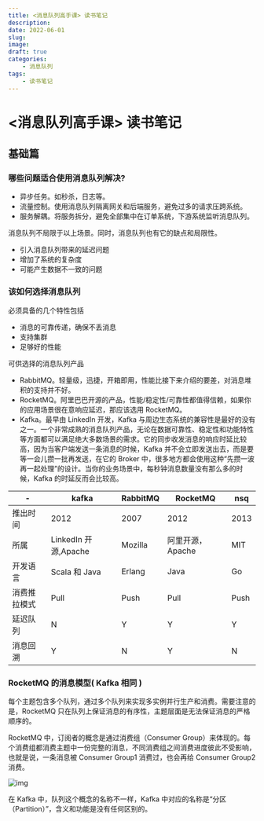 ```yaml
---
title: <消息队列高手课> 读书笔记
description: 
date: 2022-06-01 
slug: 
image: 
draft: true
categories:
    - 消息队列
tags:
    - 读书笔记
---
```




# <消息队列高手课> 读书笔记

## 基础篇

 ### 哪些问题适合使用消息队列解决?

+ 异步任务。如秒杀，日志等。
+ 流量控制。使用消息队列隔离网关和后端服务，避免过多的请求压跨系统。
+ 服务解耦。将服务拆分，避免全部集中在订单系统，下游系统监听消息队列。

消息队列不局限于以上场景。同时，消息队列也有它的缺点和局限性。

+ 引入消息队列带来的延迟问题
+ 增加了系统的复杂度
+ 可能产生数据不一致的问题

### 该如何选择消息队列

必须具备的几个特性包括

+ 消息的可靠传递，确保不丢消息
+ 支持集群
+ 足够好的性能

可供选择的消息队列产品

+ RabbitMQ。轻量级，迅捷，开箱即用，性能比接下来介绍的要差，对消息堆积的支持并不好。
+ RocketMQ。阿里巴巴开源的产品，性能/稳定性/可靠性都值得信赖，如果你的应用场景很在意响应延迟，那应该选用 RocketMQ。
+ Kafka。最早由 LinkedIn 开发，Kafka 与周边生态系统的兼容性是最好的没有之一。一个非常成熟的消息队列产品，无论在数据可靠性、稳定性和功能特性等方面都可以满足绝大多数场景的需求。它的同步收发消息的响应时延比较高，因为当客户端发送一条消息的时候，Kafka 并不会立即发送出去，而是要等一会儿攒一批再发送，在它的 Broker 中，很多地方都会使用这种“先攒一波再一起处理”的设计。当你的业务场景中，每秒钟消息数量没有那么多的时候，Kafka 的时延反而会比较高。

| -            | kafka                | RabbitMQ | RocketMQ         | nsq  |
| ------------ | -------------------- | -------- | ---------------- | ---- |
| 推出时间     | 2012                 | 2007     | 2012             | 2013 |
| 所属         | LinkedIn 开源,Apache | Mozilla  | 阿里开源，Apache | MIT  |
| 开发语言     | Scala 和 Java        | Erlang   | Java             | Go   |
| 消费推拉模式 | Pull                 | Push     | Pull             | Push |
| 延迟队列     | N                    | Y        | Y                | Y    |
| 消息回溯     | Y                    | N        | Y                | N    |

### RocketMQ 的消息模型( Kafka 相同 )

每个主题包含多个队列，通过多个队列来实现多实例并行生产和消费。需要注意的是，RocketMQ 只在队列上保证消息的有序性，主题层面是无法保证消息的严格顺序的。

RocketMQ 中，订阅者的概念是通过消费组（Consumer Group）来体现的。每个消费组都消费主题中一份完整的消息，不同消费组之间消费进度彼此不受影响，也就是说，一条消息被 Consumer Group1 消费过，也会再给 Consumer Group2 消费。

![img](http://img.golang.space/shot-1654958804027.jpg)

在 Kafka 中，队列这个概念的名称不一样，Kafka 中对应的名称是“分区（Partition）”，含义和功能是没有任何区别的。



